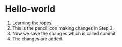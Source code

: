 # Hello-world  
1. Learning the ropes.  
2. This is the pencil icon making changes in Step 3.  
3. Now we save the changes which is called commit.  
4. The changes are added.  
